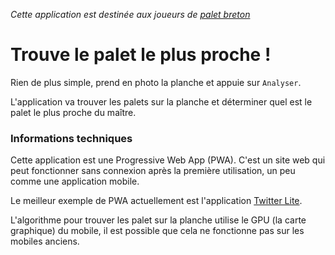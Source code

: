 *Cette application est destinée aux joueurs de [palet breton](https://fr.wikipedia.org/wiki/Palet_sur_planche)*



# Trouve le palet le plus proche !

Rien de plus simple, prend en photo la planche et appuie sur `Analyser`.

L'application va trouver les palets sur la planche et déterminer quel est le palet le plus proche du maître.



### Informations techniques

Cette application est une Progressive Web App (PWA). C'est un site web qui peut fonctionner sans connexion après la première utilisation, un peu comme une application mobile.

Le meilleur exemple de PWA actuellement est l'application [Twitter Lite](https://lite.twitter.com/).

L'algorithme pour trouver les palet sur la planche utilise le GPU (la carte graphique) du mobile, il est possible que cela ne fonctionne pas sur les mobiles anciens. 